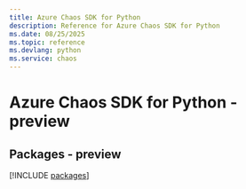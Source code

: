 ```yaml
---
title: Azure Chaos SDK for Python
description: Reference for Azure Chaos SDK for Python
ms.date: 08/25/2025
ms.topic: reference
ms.devlang: python
ms.service: chaos
---
```

# Azure Chaos SDK for Python - preview
## Packages - preview
[!INCLUDE [packages](chaos-index.md)]